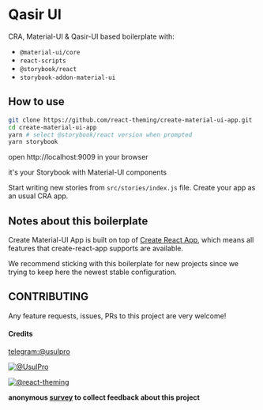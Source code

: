 # Qasir UI

CRA, Material-UI & Qasir-UI based boilerplate with:

- `@material-ui/core`
- `react-scripts`
- `@storybook/react`
- `storybook-addon-material-ui`

## How to use

```sh
git clone https://github.com/react-theming/create-material-ui-app.git
cd create-material-ui-app
yarn # select @storybook/react version when prompted
yarn storybook
```

open http://localhost:9009 in your browser

it's your Storybook with Material-UI components

Start writing new stories from `src/stories/index.js` file.
Create your app as an usual CRA app.

## Notes about this boilerplate

Create Material-UI App is built on top of [Create React App](https://github.com/facebook/create-react-app), which means all features that create-react-app supports are available.

We recommend sticking with this boilerplate for new projects since we trying to keep here the newest stable configuration.

## CONTRIBUTING

Any feature requests, issues, PRs to this project are very welcome!

#### Credits

[telegram:@usulpro](https://t.me/usulpro)

[![@UsulPro](https://img.shields.io/badge/github-UsulPro-blue.svg)](https://github.com/UsulPro)

[![@react-theming](https://img.shields.io/badge/github-React%20Theming-red.svg)](https://github.com/react-theming)

**anonymous [survey](https://app.qpointsurvey.com/s.aspx?c=F2VOSpTXOlnHHqMaZKSSV5a1ylaCDoRfhut3oNCox34~) to collect feedback about this project**
